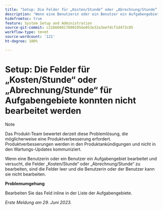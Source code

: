 ```yaml
---
title: "Setup: Die Felder für „Kosten/Stunde“ oder „Abrechnung/Stunde“ für Aufgabengebiete konnten nicht bearbeitet werden"
description: "Wenn eine Benutzerin oder ein Benutzer ein Aufgabengebiet bearbeitet und versucht, die Felder „Kosten/Stunde“ oder „Abrechnung/Stunde“ zu bearbeiten, sind die Felder leer und die Benutzerin oder der Benutzer kann sie nicht bearbeiten."
hidefromtoc: true
feature: System Setup and Administration
source-git-commit: c21b660817890195de853e32a3eefdcf1d473c05
workflow-type: tm+mt
source-wordcount: '121'
ht-degree: 100%

---
```



# Setup: Die Felder für „Kosten/Stunde“ oder „Abrechnung/Stunde“ für Aufgabengebiete konnten nicht bearbeitet werden



>[!NOTE]
>
>Das Produkt-Team bewertet derzeit diese Problemlösung, die möglicherweise eine Produktverbesserung erfordert. Produktverbesserungen werden in den Produktankündigungen und nicht in den Wartungs-Updates kommuniziert.

Wenn eine Benutzerin oder ein Benutzer ein Aufgabengebiet bearbeitet und versucht, die Felder „Kosten/Stunde“ oder „Abrechnung/Stunde“ zu bearbeiten, sind die Felder leer und die Benutzerin oder der Benutzer kann sie nicht bearbeiten.

**Problemumgehung**

Bearbeiten Sie das Feld inline in der Liste der Aufgabengebiete.

_Erste Meldung am 29. Juni 2023._

